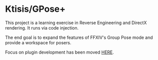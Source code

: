 # Ktisis/GPose+

This project is a learning exercise in Reverse Engineering and DirectX rendering.
It runs via code injection.

The end goal is to expand the features of FFXIV's Group Pose mode and provide a workspace for posers.

Focus on plugin development has been moved [HERE](https://github.com/ktisis-tools/Ktisis).
